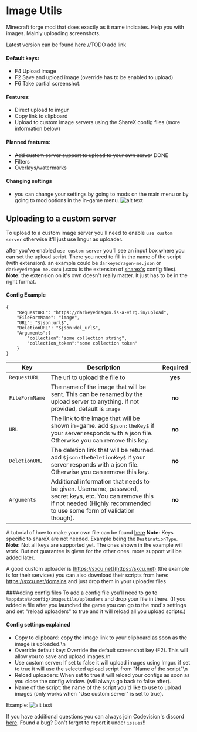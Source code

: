 # Image Utils
Minecraft forge mod that does exactly as it name indicates. Help you with images. Mainly uploading screenshots.

Latest version can be found [here]() //TODO add link

#### Default keys:
- F4 Upload image
- F2 Save and upload image (override has to be enabled to upload)
- F6 Take partial screenshot.

#### Features:
- Direct upload to imgur
- Copy link to clipboard
- Upload to custom image servers using the ShareX config files (more information below)


#### Planned features:
- ~~Add custom server support to upload to your own server~~ DONE
- Filters
- Overlays/watermarks

#### Changing settings
- you can change your settings by going to mods on the main menu or by going to mod options in the in-game menu.
![alt text](https://darkeyedragon.me/images/tut1.png "change settings")
## Uploading to a custom server
To upload to a custom image server you'll need to enable `use custom server` otherwise it'll just use Imgur as uploader.

after you've enabled `use custom server` you'll see an input box where you can set the upload script. There you need to fill in the name of the script (with extension).
an example could be `darkeyedragon-me.json` or `darkeyedragon-me.sxcu` (.sxcu is the extension of [sharex's](https://getsharex.com) config files).
**Note:** the extension on it's own doesn't really matter. It just has to be in the right format.

#### Config Example
```
{
    "RequestURL": "https://darkeyedragon.is-a-virg.in/upload",
    "FileFormName": "image",
    "URL": "$json:url$",
    "DeletionURL": "$json:del_url$",
	"Arguments":{
		"collection":"some collection string",
		"collection_token":"some collection token"
	}
}
```
| Key        | Description           | Required  |
|---|-------------| :-----:|
| `RequestURL`      | The url to upload the file to | **yes** |
| `FileFormName`      | The name of the image that will be sent. This can be renamed by the upload server to anything. If not provided, default is `image`     |   **no** |
| `URL` | The link to the image that will be shown in-game. add `$json:theKey$` if your server responds with a json file. Otherwise you can remove this key.    |    **no** |
| `DeletionURL` | The deletion link that will be returned. add `$json:theDeletionKey$` if your server responds with a json file. Otherwise you can remove this key.    |    **no** |
| `Arguments` | Additional information that needs to be given. Username, password, secret keys, etc. You can remove this if not needed (Highly recommended to use some form of validation though).    |    **no** |
A tutorial of how to make your own file can be found [here](https://getsharex.com/docs/custom-uploader)
**Note:** Keys specific to shareX are not needed. Example being the `DestinationType`.
**Note:** Not all keys are supported yet. The ones shown in the example will work. But not guarantee is given for the other ones.
more support will be added later.

A good custom uploader is [https://sxcu.net](https://sxcu.net) (the example is for their services)
you can also download their scripts from here: https://sxcu.net/domains and just drop them in your uploader files

###Adding config files
To add a config file you'll need to go to `%appdata%/config/imageutils/uploaders`
and drop your file in there. (If you added a file after you launched the game you can go to the mod's settings and set "reload uploaders" to true and it will reload all you upload scripts.)

#### Config settings explained
* Copy to clipboard: copy the image link to your clipboard as soon as the image is uploaded.\n
* Override default key: Override the default screenshot key (F2). This will allow you to save and upload images.\n
* Use custom server: If set to false it will upload images using Imgur. if set to true it will use the selected upload script from "Name of the script"\n
* Reload uploaders: When set to true it will reload your configs as soon as you close the config window. (will always go back to false after).
* Name of the script: the name of the script you'd like to use to upload images (only works when "Use custom server" is set to true).

Example:
![alt text](https://darkeyedragon.me/images/tut2.png "change settings")

If you have additional questions you can always join Codevision's discord [here](https://discord.gg/yy8jwdS).
Found a bug? Don't forget to report it under `issues`!!